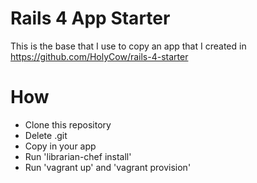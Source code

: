 Rails 4 App Starter
===================

This is the base that I use to copy an app that I created in https://github.com/HolyCow/rails-4-starter

How
===

* Clone this repository
* Delete .git
* Copy in your app
* Run 'librarian-chef install'
* Run 'vagrant up' and 'vagrant provision'


